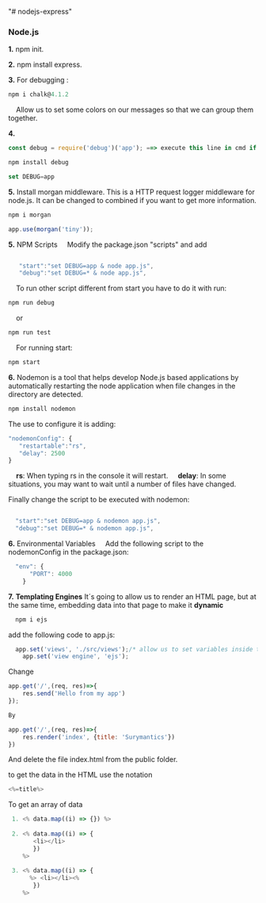 "# nodejs-express" 
### **Node.js**
**1.** npm init.

**2.** npm install express.

**3.** For debugging :

  ```js script 
 npm i chalk@4.1.2
  ```

 &nbsp; &nbsp; Allow us to set some colors on our messages so that we can group them together.

**4.** 
```js script
const debug = require('debug')('app'); ==> execute this line in cmd if failed in visual studio
```
```js script
npm install debug
```
 ```js script
 set DEBUG=app
 ```
**5.** Install morgan middleware. This is a HTTP request logger middleware for node.js. It can be changed to combined if you want to get more information.
 ```js script
npm i morgan
 ```
  ```js script
 app.use(morgan('tiny'));
  ```

**5.** NPM Scripts
&nbsp;&nbsp;&nbsp; Modify the package.json "scripts" and add
 ```js script

    "start":"set DEBUG=app & node app.js",
    "debug":"set DEBUG=* & node app.js",
 ```
 &nbsp;&nbsp;&nbsp; To run other script different from start you have to do it with run:
 ```js script
npm run debug
 ```
 &nbsp;&nbsp;&nbsp; or 
  ```js script
npm run test
 ```
 &nbsp;&nbsp;&nbsp; For running start: 
```js script
npm start
 ```

 **6.** Nodemon is a tool that helps develop Node.js based applications by automatically restarting the node application when file changes in the directory are detected.

```js script
npm install nodemon
 ```
 The use to configure it is adding:
 ```js script
"nodemonConfig": {
    "restartable":"rs",
    "delay": 2500
}
 ```
 &nbsp;&nbsp;&nbsp; **rs**: When typing rs in the console it will restart.
 &nbsp;&nbsp;&nbsp; **delay**: In some situations, you may want to wait until a number of files have changed.

 Finally change the script to be executed with nodemon:
  ```js script

    "start":"set DEBUG=app & nodemon app.js",
    "debug":"set DEBUG=* & nodemon app.js",
 ```

  **6.** Environmental Variables 
  &nbsp;&nbsp;&nbsp; Add the following script to the nodemonConfig in the package.json: 
```js script
  "env": {
      "PORT": 4000
    }
```

**7.** **Templating Engines**
It´s going to allow us to render an HTML page, but at the same time, embedding data into that page to make it **dynamic**

```js script
  npm i ejs
```
add the following code to app.js:
```js script
  app.set('views', './src/views');/* allow us to set variables inside the context of our app*/
    app.set('view engine', 'ejs');
```
Change 
```js script
app.get('/',(req, res)=>{
    res.send('Hello from my app')
});

By

app.get('/',(req, res)=>{
    res.render('index', {title: 'Surymantics'})
})

```
And delete the file index.html from the public folder.

to get the data in the HTML use the notation 
```js script
<%=title%>
```

To get an array of data
```js script
 1. <% data.map((i) => {}) %>
 
 2. <% data.map((i) => {
       <li></li>
	   }) 
    %>
 
 3. <% data.map((i) => {
      %> <li></li><%
	   }) 
    %>
 ```